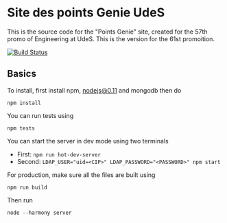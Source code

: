 # Site des points Genie UdeS

This is the source code for the "Points Genie" site, created for the 57th promo of Engineering at UdeS. This is the version for the 61st promoition.

[![Build Status](https://travis-ci.org/NewLunarFire/pointsgenie.svg?branch=master)](https://travis-ci.org/NewLunarFire/pointsgenie)

## Basics

To install, first install npm, nodejs@0.11 and mongodb then do

    npm install

You can run tests using

    npm tests

You can start the server in dev mode using two terminals

 - First: `npm run hot-dev-server`
 - Second: `LDAP_USER="uid=<CIP>" LDAP_PASSWORD="<PASSWORD>" npm start`


For production, make sure all the files are built using

    npm run build

Then run

    node --harmony server
